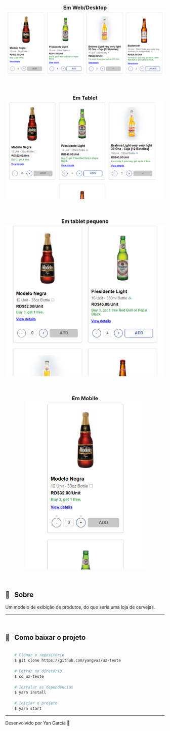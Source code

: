 <h3 align="center"> Em Web/Desktop <br />
    <img src="public/webExample.PNG">
</h3>

<br />

<h3 align="center"> Em Tablet <br />
    <img src="public/tabletModel.PNG">
</h3>

<br />

<h3 align="center"> Em tablet pequeno <br />
    <img src="public/smallTabletModel.PNG">
</h3>

<br />

<h3 align="center"> Em Mobile <br />
    <img src="public/mobileExample.PNG">
</h3>

<br />



## 🔖 &nbsp; Sobre

Um modelo de exibição de produtos, do que seria uma loja de cervejas.

---
<br />


##  📁 &nbsp; Como baixar o projeto

```bash

    # Clonar o repositório
    $ git clone https://github.com/yangvaz/uz-teste

    # Entrar no diretório
    $ cd uz-teste

    # Instalar as dependências
    $ yarn install

    # Iniciar o projeto
    $ yarn start
```

---

Desenvolvido por Yan Garcia 🥑 
